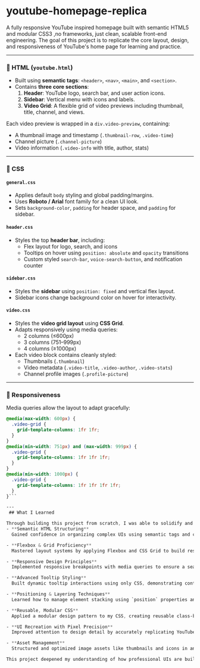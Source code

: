 # youtube-homepage-replica
 A fully responsive YouTube inspired homepage built with semantic HTML5 and modular CSS3 ,no frameworks, just clean, scalable front-end engineering.
 The goal of this project is to replicate the core layout, design, and responsiveness of YouTube's home page for learning and practice.

 
---

### 🧾 HTML (`youtube.html`)

- Built using **semantic tags**: `<header>`, `<nav>`, `<main>`, and `<section>`.
- Contains **three core sections**:
  1. **Header**: YouTube logo, search bar, and user action icons.
  2. **Sidebar**: Vertical menu with icons and labels.
  3. **Video Grid**: A flexible grid of video previews including thumbnail, title, channel, and views.

Each video preview is wrapped in a `div.video-preview`, containing:
- A thumbnail image and timestamp (`.thumbnail-row`, `.video-time`)
- Channel picture (`.channel-picture`)
- Video information (`.video-info` with title, author, stats)

---

### 🎨 CSS

#### `general.css`
- Applies default `body` styling and global padding/margins.
- Uses **Roboto / Arial** font family for a clean UI look.
- Sets `background-color`, `padding` for header space, and `padding` for sidebar.

#### `header.css`
- Styles the top **header bar**, including:
  - Flex layout for logo, search, and icons
  - Tooltips on hover using `position: absolute` and `opacity` transitions
  - Custom styled `search-bar`, `voice-search-button`, and notification counter

#### `sidebar.css`
- Styles the **sidebar** using `position: fixed` and vertical flex layout.
- Sidebar icons change background color on hover for interactivity.

#### `video.css`
- Styles the **video grid layout** using **CSS Grid**.
- Adapts responsively using media queries:
  - 2 columns (≤600px)
  - 3 columns (751–999px)
  - 4 columns (≥1000px)
- Each video block contains cleanly styled:
  - Thumbnails (`.thumbnail`)
  - Video metadata (`.video-title`, `.video-author`, `.video-stats`)
  - Channel profile images (`.profile-picture`)

---

### 📱 Responsiveness

Media queries allow the layout to adapt gracefully:

```css
@media(max-width: 600px) {
  .video-grid {
    grid-template-columns: 1fr 1fr;
  }
}
@media(min-width: 751px) and (max-width: 999px) {
  .video-grid {
    grid-template-columns: 1fr 1fr 1fr;
  }
}
@media(min-width: 1000px) {
  .video-grid {
    grid-template-columns: 1fr 1fr 1fr 1fr;
  }
}```

---
 ## What I Learned

Through building this project from scratch, I was able to solidify and master several key front-end development concepts:
- **Semantic HTML Structuring**  
  Gained confidence in organizing complex UIs using semantic tags and clear DOM hierarchies, resulting in accessible and maintainable code.

- **Flexbox & Grid Proficiency**  
  Mastered layout systems by applying Flexbox and CSS Grid to build responsive, multi-section interfaces such as headers, sidebars, and video grids.

- **Responsive Design Principles**  
  Implemented responsive breakpoints with media queries to ensure a seamless layout transition across various screen sizes.

- **Advanced Tooltip Styling**  
  Built dynamic tooltip interactions using only CSS, demonstrating control over hover states, positioning, and smooth transitions.

- **Positioning & Layering Techniques**  
  Learned how to manage element stacking using `position` properties and `z-index` to achieve a clean, layered UI.

- **Reusable, Modular CSS**  
  Applied a modular design pattern to my CSS, creating reusable class-based styles for consistent component behavior across the app.

- **UI Recreation with Pixel Precision**  
  Improved attention to design detail by accurately replicating YouTube’s visual layout and user experience using only HTML and CSS.

- **Asset Management**  
  Structured and optimized image assets like thumbnails and icons in an organized way for efficient rendering and maintainability.

This project deepened my understanding of how professional UIs are built and prepared me to approach front-end challenges with a more structured and scalable mindset.



